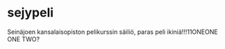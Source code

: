 ﻿sejypeli
========

Seinäjoen kansalaisopiston pelikurssin säiliö, paras peli ikiniä!!!11ONEONE
ONE
TWO?